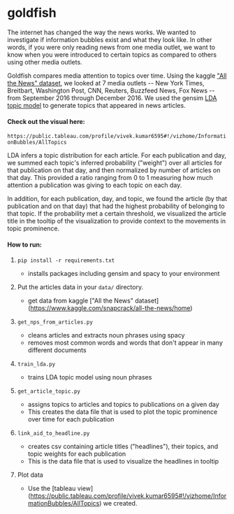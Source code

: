 # goldfish

The internet has changed the way the news works. We wanted to investigate if information bubbles exist and what they look like. In other words, if you were only reading news from one media outlet, we want to know when you were introduced to certain topics as compared to others using other media outlets.

Goldfish compares media attention to topics over time. Using the kaggle ["All the News" dataset](https://www.kaggle.com/snapcrack/all-the-news/home), we looked at 7 media outlets -- New York Times, Breitbart, Washington Post, CNN, Reuters, Buzzfeed News, Fox News -- from September 2016 through December 2016. We used the gensim [LDA topic model](https://radimrehurek.com/gensim/models/ldamodel.html) to generate topics that appeared in news articles. 

#### Check out the visual here: 
`https://public.tableau.com/profile/vivek.kumar6595#!/vizhome/InformationBubbles/AllTopics`


LDA infers a topic distribution for each article. For each publication and day, we summed each topic's inferred probability ("weight") over all articles for that publication on that day, and then normalized by number of articles on that day. This provided a ratio ranging from 0 to 1 measuring how much attention a publication was giving to each topic on each day.

In addition, for each publication, day, and topic, we found the article (by that publication and on that day) that had the highest probability of belonging to that topic. If the probability met a certain threshold, we visualized the article title in the tooltip of the visualization to provide context to the movements in topic prominence.




#### How to run:

1. `pip install -r requirements.txt`
		
	* installs packages including gensim and spacy to your environment

2. Put the articles data in your `data/` directory.
	* get data from kaggle ["All the News" dataset] (https://www.kaggle.com/snapcrack/all-the-news/home)


2. `get_nps_from_articles.py`

	* cleans articles and extracts noun phrases using spacy
	* removes most common words and words that don't appear in many different documents

3. `train_lda.py`

	* trains LDA topic model using noun phrases 

4. `get_article_topic.py`

	*  assigns topics to articles and topics to publications on a given day
	*  This creates the data file that is used to plot the topic prominence over time for each publication
	
5. `link_aid_to_headline.py`
	* creates csv containing article titles ("headlines"), their topics, and topic weights for each publication
	* This is the data file that is used to visualize the headlines in tooltip

6. Plot data
	* Use the [tableau view] (https://public.tableau.com/profile/vivek.kumar6595#!/vizhome/InformationBubbles/AllTopics) we created. 
